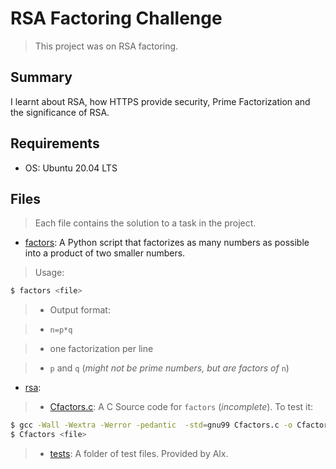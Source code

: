 # RSA Factoring Challenge

> This project was on RSA factoring.

## Summary

I learnt about RSA, how HTTPS provide security, Prime Factorization and the significance of RSA.

## Requirements

- OS: Ubuntu 20.04 LTS

## Files

> Each file contains the solution to a task in the project.

- [factors](https://github.com/Ebube-Ochemba/RSA-Factoring-Challenge/blob/master/factors): A Python script that factorizes as many numbers as possible into a product of two smaller numbers.
> Usage:
```sh
$ factors <file>
```
> - Output format:

> - `n=p*q`

> - one factorization per line

> - `p` and `q` (_might not be prime numbers, but are factors of_ `n`)

- [rsa](https://github.com/Ebube-Ochemba/RSA-Factoring-Challenge/blob/master/rsa):

> - [Cfactors.c](https://github.com/Ebube-Ochemba/RSA-Factoring-Challenge/blob/master/Cfactors.c): A C Source code for `factors` (_incomplete_). To test it:
```sh
$ gcc -Wall -Wextra -Werror -pedantic  -std=gnu99 Cfactors.c -o Cfactors -lm
$ Cfactors <file>
```
> - [tests](https://github.com/Ebube-Ochemba/RSA-Factoring-Challenge/blob/master/tests): A folder of test files. Provided by Alx.
